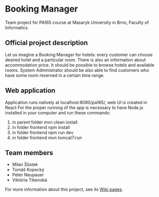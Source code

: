 # Booking Manager

Team project for PA165 course at Masaryk University in Brno, Faculty of Informatics.

## Official project description
Let us imagine a Booking Manager for hotels: every customer can choose desired hotel and a particular room. There is also an information about accommodation price. It should be possible to browse hotels and available rooms. System Administrator should be also able to find customers who have some room reserved in a certain time range.

## Web application
Application runs natively at localhost:8080/pa165/, web UI is created in React
For the proper running of the app is necessary to have Node.js installed in your computer and run these commands:
1. in parent folder mvn clean install
2. in folder frontend npm install
3. in folder frontend npm run dev
4. in folder frontend mvn tomcat7:run

## Team members
* Milan Šůstek
* Tomáš Kopecký
* Peter Neupauer
* Viktória Tibenská

For more information about this project, see its [Wiki pages](https://github.com/xsustek/bookingmanager/wiki).
